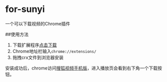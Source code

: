 for-sunyi
=========

一个可以下载视频的Chrome插件

##使用方法
1. 下载扩展程序[点击下载](http://tv.sohu.com/upload/sohuapp/binnng/for-sunyi.crx)
2. Chrome地址栏输入`chrome://extensions/`
3. 拖拽crx文件到浏览器安装

安装成功后，chrome访问[搜狐视频手机版](http://m.tv.sohu.com)，进入播放页会看到右下角一个下载按钮。
